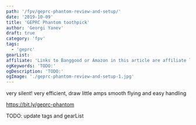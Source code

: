 ```yaml
---
path: '/fpv/geprc-phantom-review-and-setup/'
date: '2019-10-09'
title: 'GEPRC Phantom toothpick'
author: 'Georgi Yanev'
draft: true
category: 'fpv'
tags:
  - 'geprc'
gearList:
affiliate: 'Links to Banggood or Amazon in this article are affiliate links and would support the blog if used to make a purchase.'
ogKeywords: 'TODO:'
ogDescription: 'TODO:'
ogImage: './geprc-phantom-review-and-setup-1.jpg'
---
```


very silent!
very efficient, draw little amps
smooth flying and easy handling

https://bit.ly/geprc-phantom

TODO: update tags and gearList

[0]: Linkslist
[1]: TODO:
